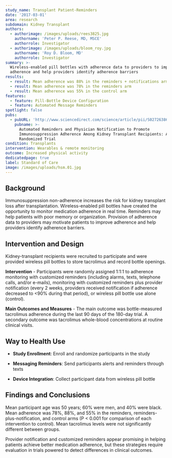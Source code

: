```yaml
---
study_name: Transplant Patient-Reminders
date: '2017-03-01'
area: research
subdomain: Kidney Transplant
authors:
  - authorimage: /images/uploads/rees3825.jpg
    authorname: 'Peter P. Reese, MD, MSCE'
    authorrole: Investigator
  - authorimage: /images/uploads/bloom_roy.jpg
    authorname: 'Roy D. Bloom, MD'
    authorrole: Investigator
summary: >-
  Wireless-enabled pill bottles with adherence data to providers to improve
  adherence and help providers identify adherence barriers
results:
  - result: Mean adherence was 88% in the reminders + notifications arm
  - result: Mean adherence was 78% in the reminders arm
  - result: Mean adherence was 55% in the control arm
features:
  - feature: Pill-Bottle Device Configuration
  - feature: Automated Message Reminders
spotlight: false
pubs:
  - pubURL: 'http://www.sciencedirect.com/science/article/pii/S0272638616305972'
    pubname: >-
      Automated Reminders and Physician Notification to Promote
      Immunosuppression Adherence Among Kidney Transplant Recipients: A
      Randomized Trial
condition: Transplants
intervention: Wearables & remote monitoring
outcome: Increased physical activity
dedicatedpage: true
label: Standard of Care 
image: /images/uploads/hsm.01.jpg
---
```

## Background

Immunosuppression non-adherence increases the risk for kidney transplant loss after transplantation. Wireless-enabled pill bottles have created the opportunity to monitor medication adherence in real time. Reminders may help patients with poor memory or organization. Provision of adherence data to providers may motivate patients to improve adherence and help providers identify adherence barriers.

## Intervention and Design

Kidney-transplant recipients were recruited to participate and were provided wireless pill bottles to store tacrolimus and record bottle openings. 

**Intervention** - Participants were randomly assigned 1:1:1 to adherence monitoring with customized reminders (including alarms, texts, telephone calls, and/or e-mails), monitoring with customized reminders plus provider notification (every 2 weeks, providers received notification if adherence decreased to <90% during that period), or wireless pill bottle use alone (control).

**Main Outcomes and Measures** - The main outcome was bottle-measured tacrolimus adherence during the last 90 days of the 180-day trial. A secondary outcome was tacrolimus whole-blood concentrations at routine clinical visits.

## Way to Health Use

- **Study Enrollment**: Enroll and randomize participants in the study

- **Messaging Reminders**: Send participants alerts and reminders through texts

- **Device Integration**: Collect participant data from wireless pill bottle

## Findings and Conclusions

Mean participant age was 50 years; 60% were men, and 40% were black. Mean adherence was 78%, 88%, and 55% in the reminders, reminders-plus-notification, and control arms (P < 0.001 for comparison of each intervention to control). Mean tacrolimus levels were not significantly different between groups.

Provider notification and customized reminders appear promising in helping patients achieve better medication adherence, but these strategies require evaluation in trials powered to detect differences in clinical outcomes.
